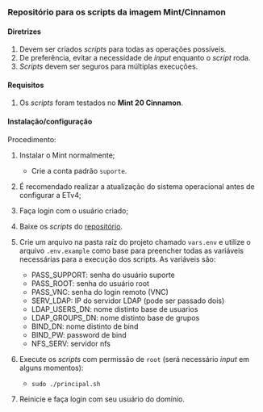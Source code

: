 ### Repositório para os scripts da imagem Mint/Cinnamon

#### Diretrizes
1. Devem ser criados _scripts_ para todas as operações possíveis.
2. De preferência, evitar a necessidade de _input_ enquanto o _script_ roda.
3. _Scripts_ devem ser seguros para múltiplas execuções.

#### Requisitos
1. Os _scripts_ foram testados no **Mint 20 Cinnamon**.

#### Instalação/configuração
Procedimento:
1. Instalar o Mint normalmente;
   - Crie a conta padrão `suporte`.
2. É recomendado realizar a atualização do sistema operacional antes de configurar a ETv4;
3. Faça login com o usuário criado;
4. Baixe os _scripts_ do [repositório](https://github.com/CMCuritiba/ETv4/).
5. Crie um arquivo na pasta raíz do projeto chamado `vars.env` e utilize o arquivo `.env.example` como base para preencher todas as variáveis necessárias para a execução dos scripts. As variáveis são:
   - PASS_SUPPORT: senha do usuário suporte
   - PASS_ROOT: senha do usuário root
   - PASS_VNC: senha do login remoto (VNC)
   - SERV_LDAP: IP do servidor LDAP (pode ser passado dois)
   - LDAP_USERS_DN: nome distinto base de usuarios
   - LDAP_GROUPS_DN: nome distinto base de grupos
   - BIND_DN: nome distinto de bind
   - BIND_PW: password de bind
   - NFS_SERV: servidor nfs

6. Execute os _scripts_ com permissão de `root` (será necessário _input_ em alguns momentos):
   - `sudo ./principal.sh`
7. Reinicie e faça login com seu usuário do domínio.
